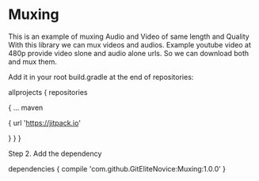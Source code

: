 # Muxing
This is an example of muxing Audio and Video of same length and Quality
With this library we can mux videos and audios.
Example youtube video at 480p provide video slone and audio alone urls. So we can download both and mux them.

 Add it in your root build.gradle at the end of repositories:

allprojects 
{ 
repositories 
  
  { 
...
maven
 
 {
        url 'https://jitpack.io' 
 
 }
  }
}

Step 2. Add the dependency


dependencies { 
 compile 'com.github.GitEliteNovice:Muxing:1.0.0' 
 } 
